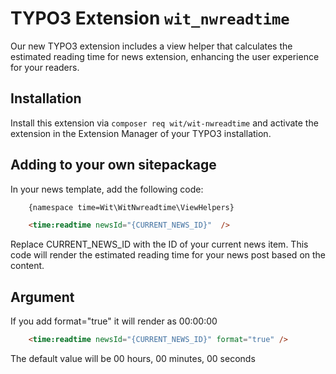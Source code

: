 # TYPO3 Extension `wit_nwreadtime`

Our new TYPO3 extension includes a view helper that calculates the estimated reading time for news extension, 
enhancing the user experience for your readers.

## Installation

Install this extension via `composer req wit/wit-nwreadtime` and activate
the extension in the Extension Manager of your TYPO3 installation.

## Adding to your own sitepackage

In your news template, add the following code:

```html
    {namespace time=Wit\WitNwreadtime\ViewHelpers}

    <time:readtime newsId="{CURRENT_NEWS_ID}"  />
```

Replace CURRENT_NEWS_ID with the ID of your current news item. This code will render the estimated reading time for your news post based on the content.

## Argument

If you add format="true" it will render as 00:00:00

```html
    <time:readtime newsId="{CURRENT_NEWS_ID}" format="true" />
```

The default value will be 00 hours, 00 minutes, 00 seconds
